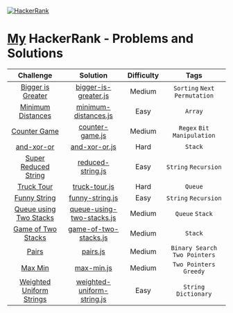 <p align="left">
  <a href="https://www.hackerrank.com/PamirKalo">
    <img alt="HackerRank" src="https://raw.githubusercontent.com/gabrielgiordan/HackerRank/master/hacker-rank-logo.png">
  </a>
</p>

# [My](https://www.hackerrank.com/PamirKalo?hr_r=1) HackerRank - Problems and Solutions  

| Challenge | Solution | Difficulty | Tags |
|:---:|:------:|:------:|:------:|
| [Bigger is Greater](https://www.hackerrank.com/challenges/bigger-is-greater/problem) | [bigger-is-greater.js](https://github.com/PamirKalo/HackerRank-Practice/blob/main/Algorithms/bigger-is-greater.js) | Medium | `Sorting` `Next Permutation` |
| [Minimum Distances](https://www.hackerrank.com/challenges/minimum-distances/problem) | [minimum-distances.js](https://github.com/PamirKalo/HackerRank-Practice/blob/main/Algorithms/bigger-is-greater.js) | Easy | `Array` |
| [Counter Game](https://www.hackerrank.com/challenges/counter-game/problem) | [counter-game.js](https://github.com/PamirKalo/HackerRank-Practice/blob/main/Algorithms/counter-game.js) | Medium | `Regex` `Bit Manipulation` |
| [and-xor-or](https://www.hackerrank.com/challenges/and-xor-or/problem) | [and-xor-or.js](https://github.com/PamirKalo/HackerRank-Practice/blob/main/Data%20Structures/and-xor-or.js) | Hard | `Stack` |
| [Super Reduced String](https://www.hackerrank.com/challenges/reduced-string/problem) | [reduced-string.js](https://github.com/PamirKalo/HackerRank-Practice/blob/main/Algorithms/reduced-string.js) | Easy | `String` `Recursion` |
| [Truck Tour](https://www.hackerrank.com/challenges/truck-tour/problem) | [truck-tour.js](https://github.com/PamirKalo/HackerRank-Practice/blob/main/Data%20Structures/truck-tour.js) | Hard | `Queue` |
| [Funny String](https://www.hackerrank.com/challenges/funny-string/problem) | [funny-string.js](https://github.com/PamirKalo/HackerRank-Practice/blob/main/Algorithms/funny-string.js) | Easy | `String` `Recursion` |
| [Queue using Two Stacks](https://www.hackerrank.com/challenges/queue-using-two-stacks/problem) | [queue-using-two-stacks.js](https://github.com/PamirKalo/HackerRank-Practice/blob/main/Data%20Structures/queue-using-two-stacks.js) | Medium | `Queue` `Stack` |
| [Game of Two Stacks](https://www.hackerrank.com/challenges/game-of-two-stacks/problem) | [game-of-two-stacks.js](https://github.com/PamirKalo/HackerRank-Practice/blob/main/Data%20Structures/game-of-two-stacks.js) | Medium | `Stack` |
| [Pairs](https://www.hackerrank.com/challenges/pairs/problem) | [pairs.js](https://github.com/PamirKalo/HackerRank-Practice/blob/main/Algorithms/pairs.js) | Medium | `Binary Search` `Two Pointers` |
| [Max Min](https://www.hackerrank.com/challenges/angry-children/problem) | [max-min.js](https://github.com/PamirKalo/HackerRank-Practice/blob/main/Algorithms/max-min.js) | Medium | `Two Pointers` `Greedy` |
| [Weighted Uniform Strings](https://www.hackerrank.com/challenges/weighted-uniform-string/copy-from/164181404) | [weighted-uniform-string.js](https://github.com/PamirKalo/HackerRank-Practice/blob/main/Algorithms/weighted-uniform-string.js) | Easy | `String` `Dictionary` |